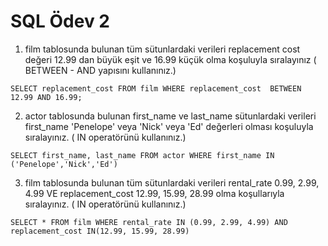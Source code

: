 # SQL Ödev 2

1) film tablosunda bulunan tüm sütunlardaki verileri replacement cost değeri 12.99 dan büyük eşit ve 16.99 küçük olma koşuluyla sıralayınız ( BETWEEN - AND yapısını kullanınız.)

``` SELECT replacement_cost FROM film WHERE replacement_cost  BETWEEN 12.99 AND 16.99; ``` 

2) actor tablosunda bulunan first_name ve last_name sütunlardaki verileri first_name 'Penelope' veya 'Nick' veya 'Ed' değerleri olması koşuluyla sıralayınız. ( IN operatörünü kullanınız.)

```SELECT first_name, last_name FROM actor WHERE first_name IN ('Penelope','Nick','Ed') ```

3) film tablosunda bulunan tüm sütunlardaki verileri rental_rate 0.99, 2.99, 4.99 VE replacement_cost 12.99, 15.99, 28.99 olma koşullarıyla sıralayınız. ( IN operatörünü kullanınız.)

``` SELECT * FROM film WHERE rental_rate IN (0.99, 2.99, 4.99) AND replacement_cost IN(12.99, 15.99, 28.99) ```
